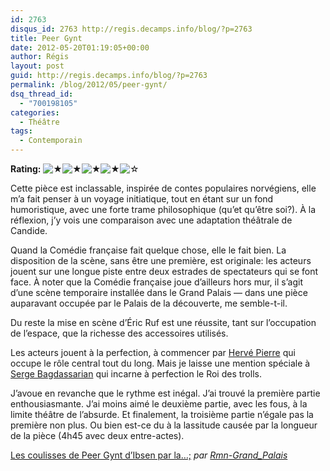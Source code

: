 ```yaml
---
id: 2763
disqus_id: 2763 http://regis.decamps.info/blog/?p=2763
title: Peer Gynt
date: 2012-05-20T01:19:05+00:00
author: Régis
layout: post
guid: http://regis.decamps.info/blog/?p=2763
permalink: /blog/2012/05/peer-gynt/
dsq_thread_id:
  - "700198105"
categories:
  - Théâtre
tags:
  - Contemporain
---
```

**Rating:** ![&#9733;](/blog/wp-content/plugins/xavins-review-ratings/default/star.png "4/5")![&#9733;](/blog/wp-content/plugins/xavins-review-ratings/default/star.png "4/5")![&#9733;](/blog/wp-content/plugins/xavins-review-ratings/default/star.png "4/5")![&#9733;](/blog/wp-content/plugins/xavins-review-ratings/default/star.png "4/5")![&#9734;](/blog/wp-content/plugins/xavins-review-ratings/default/blank_star.png "4/5") 


  
Cette pièce est inclassable, inspirée de contes populaires norvégiens, elle m’a fait penser à un voyage initiatique, tout en étant sur un fond humoristique, avec une forte trame philosophique (qu’et qu’être soi?). À la réflexion, j’y vois une comparaison avec une adaptation théâtrale de Candide.

Quand la Comédie française fait quelque chose, elle le fait bien. <!--more-->La disposition de la scène, sans être une première, est originale: les acteurs jouent sur une longue piste entre deux estrades de spectateurs qui se font face. À noter que la Comédie française joue d’ailleurs hors mur, il s’agit d’une scène temporaire installée dans le Grand Palais — dans une pièce auparavant occupée par le Palais de la découverte, me semble-t-il.

Du reste la mise en scène d’Éric Ruf est une réussite, tant sur l’occupation de l’espace, que la richesse des accessoires utilisés.

Les acteurs jouent à la perfection, à commencer par [Hervé Pierre](http://www.comedie-francaise.fr/comedien.php?id=512&idcom=1203) qui occupe le rôle central tout du long. Mais je laisse une mention spéciale à [Serge Bagdassarian](http://www.comedie-francaise.fr/comedien.php?id=512&idcom=1202) qui incarne à perfection le Roi des trolls.

J’avoue en revanche que le rythme est inégal. J’ai trouvé la première partie enthousiasmante. J’ai moins aimé le deuxième partie, avec les fous, à la limite théâtre de l’absurde. Et finalement, la troisième partie n’égale pas la première non plus. Ou bien est-ce du à la lassitude causée par la longueur de la pièce (4h45 avec deux entre-actes).

  
<a href="http://www.dailymotion.com/video/xqr661_les-coulisses-de-peer-gynt-d-ibsen-par-la-comedie-francaise_creation" target="_blank">Les coulisses de Peer Gynt d’Ibsen par la…;</a> _par <a href="http://www.dailymotion.com/Rmn-Grand_Palais" target="_blank">Rmn-Grand_Palais</a>_
